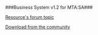 ###Business System v1.2 for MTA:SA###

[Resource's forum topic](http://forum.mtasa.com/viewtopic.php?f=108&t=35797)

[Download from the community](http://community.mtasa.com/index.php?p=resources&s=details&id=2847)
